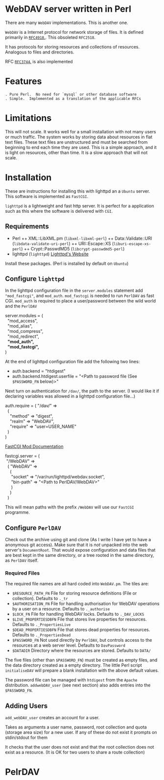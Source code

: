# WebDAV server written in Perl

There are many `WebDAV` implementations.  This is another one.

`WebDAV` is a Internet protocol for network storage of files.  It is
defined primarily in [`RFC4918`.](https://tools.ietf.org/html/rfc4918
"WebDAV RFC"). This obsoleted `RFC2518`.

It has protocols for storing resources and collections of resources.
Analogous to files and directories.

RFC [`RFC3744`.](https://tools.ietf.org/html/rfc3744 "WebDAV Access
Control Protocol") is also implemented 

# Features

    . Pure Perl.  No need for `mysql` or other database software
    . Simple.  Implemented as a translation of the applicable RFCs
    
# Limitations

This will not scale.  It works well for a small installation with not
many users or much traffic.  The system works by storing data about
resources in flat text files.  These text files are unstructured and
must be searched from beginning to end each time they are used.  This
is a simple approach, and it is light on resources, other than time.
It is a slow approach that will not scale.

# Installation

These are instructions for installing this with lighttpd an a `Ubuntu`
server.  This software is implemented as `FastCGI`.

`lighttpd` is a lightweight and fast http server. It is perfect for a
application such as this where the software is delivered with `CGI`.

## Requirements

+ Perl 
++ XML::LibXML.pm (`libxml-libxml-perl`)
++ Data::Validate::URI (`libdata-validate-uri-perl`)
++ URI::Escape::XS (`liburi-escape-xs-perl`)
++ Crypt::PasswdMD5 (`libcrypt-passwdmd5-perl`)
+ lighttpd (`lighttpd`) [Lighttpd's Website](https://redmine.lighttpd.net "lighttpd information")

Install these packages.  (Perl is installed by default on `Ubuntu`)

## Configure `lighttpd`

In the lighttpd configuration file in the `server.modules` statement
add `"mod_fastcgi"`, and `mod_auth`.  `mod_fastcgi` is needed to run
`PerlDAV` as fast CGI.  `mod_auth` is required to place a
user/password between the wild world and the `PerlDAV`

server.modules = (<br/>
&nbsp;        "mod_access",<br/>
&nbsp;        "mod_alias",<br/>
&nbsp;        "mod_compress",<br/>
&nbsp;        "mod_redirect",<br/>
&nbsp;        <b>"mod_auth",</b><br/>
&nbsp;        <b>"mod_fastcgi",</b><br/>
)

At the end of lighttpd configuration file add the following two lines:
* auth.backend = "htdigest"
* auth.backend.htdigest.userfile = "<Path to password file (See `$PASSWORD_FN` below)>"

Next turn on authentication for `/dav/`, the path to the server. (I
would like it if declaring variables was allowed in a lighttpd
configuration file...)

auth.require = ( "/dav/" =><br/>
&nbsp;&nbsp;(<br/>
&nbsp;&nbsp;&nbsp;&nbsp;"method" => "digest",<br/>
&nbsp;&nbsp;&nbsp;&nbsp;"realm" => "WebDAV",<br/>
&nbsp;&nbsp;&nbsp;&nbsp;"require" => "user=USER_NAME"<br/>
&nbsp;&nbsp;)<br/>
)

[FastCGI Mod Documentation](https://redmine.lighttpd.net/projects/lighttpd/wiki/Docs_ModFastCGI "mod_fastcgi docs")


fastcgi.server = (<br/>
&nbsp;"/WebDAV" =><br/>
&nbsp;&nbsp;( "WebDAV" =><br/>
&nbsp;&nbsp;&nbsp; (<br/>
&nbsp;&nbsp;&nbsp;&nbsp; "socket" => "/var/run/lighttpd/webdav.socket",<br/>
&nbsp;&nbsp;&nbsp;&nbsp; "bin-path" => "<Path to PerlDAV/WebDAV>"<br/>
&nbsp;&nbsp;&nbsp;&nbsp; )<br/>
&nbsp;&nbsp;&nbsp; )<br/>
&nbsp;&nbsp;)<br/>

This will mean paths with the prefix `/WebDAV` will use our `FastCGI` programme.

## Configure `PerlDAV`

Check out the archive using git and clone (As I write I have yet to
have a anonymous git access).  Make sure that it is *not* unpacked
into the web server's `DocumentRoot`.  That would expose configuration
and data files that are best kept in the same directory, or a tree
rooted in the same directory, as `PerlDAV` itself.

### Required Files


The required file names are all hard coded into `WebDAV.pm`.  The
tiles are:

* `$RESOURCE_PATH_FN` File for storing resource definitions (File or collection).  Defaults to `._tr`
* `$AUTHORISATION_FN` File for handling authorisation for WebDAV operations by a user on a resource. Defaults to `._authorise`
* `$LOCK_FN` File for handling WebDAV locks. Defaults to `._DAV_LOCKS`
* `$LIVE_PROPERTIESDBFN` File that stores live properties for resources.  Defaults to `._PropertiesLive`
* `$DEAD_PROPERTIESDBFN` File that stores dead properties for resources.  Defaults to `._PropertiesDead`
* `$PASSWORD_FN` Not used directly by `PerlDAV`, but controls access
  to the resources at a web server level.  Defaults to `DavPassword`
* `$DATADIR` Directory where the resources are stored. Defaults to `DATA/` 


The five  files (other  than `$PASSWORD_FN`) must  be created  as empty
files,  and the  data directory  created  as a  empty directory.   The
little Perl  script `initialiseDAV` will prepare  a blank installation
with the above default values.

The password file can be managed with `htdigest` from the `Apache `
distribution.  `addwebDAV_user` (see next section) also adds entries
into the `$PASSWORD_FN`.

## Adding Users

`add_webDAV_user` creates an account for a user.

Takes as arguments a user name, password, root collection and quota
(storage area size) for a new user.  If any of these do not exist it
prompts on stdin/stdout for them

It checks that the user does not exist and that the root
collection does not exist as a resource.  (It is OK for two users
to share a route collection)

# PelrDAV
